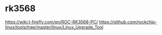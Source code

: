 # rk3568

https://wiki.t-firefly.com/en/ROC-RK3568-PC/
https://github.com/rockchip-linux/tools/tree/master/linux/Linux_Upgrade_Tool
